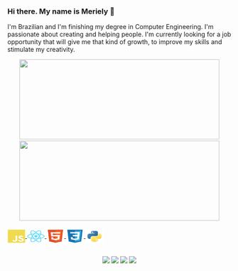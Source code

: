 ### Hi there. My name is Meriely 👋

<p> I'm Brazilian and I'm finishing my degree in Computer Engineering. I'm passionate about creating and helping people. I'm currently looking for a job opportunity that will give me that kind of growth, to improve my skills and stimulate my creativity.</p>
<div style="display: flex " align="center" >
 <a href="https://github.com/merielylima">
 <img  height="180"  width="450" src="https://github-readme-stats.vercel.app/api?username=merielylima&show_icons=true&theme=synthwave&include_all_commits=true&count_private=true"/>
 <img height="180"  width="450" src="https://github-readme-stats.vercel.app/api/top-langs/?username=merielylima&layout=compact&langs_count=7&theme=synthwave"/>
</div>
<br>
<div style="display: block " <br>
  <img align="center" alt="icon-Js" height="30" width="40" src="https://raw.githubusercontent.com/devicons/devicon/master/icons/javascript/javascript-plain.svg">
  <img align="center" alt="icon-React" height="30" width="40" src="https://raw.githubusercontent.com/devicons/devicon/master/icons/react/react-original.svg">
  <img align="center" alt="icon-HTML" height="30" width="40" src="https://raw.githubusercontent.com/devicons/devicon/master/icons/html5/html5-original.svg">
  <img align="center" alt="icon-CSS" height="30" width="40" src="https://raw.githubusercontent.com/devicons/devicon/master/icons/css3/css3-original.svg">
  <img align="center" alt="icon-Python" height="30" width="40" src="https://raw.githubusercontent.com/devicons/devicon/master/icons/python/python-original.svg">
 
 <!-- <img align="right" alt="meriely-pic" height="150" style="border-radius:50px;" src="https://media.discordapp.net/attachments/639956127056134178/890373478988013628/Publicacoes_Instagram_1_1.png?width=676&height=676">-->
</div>
  
  ##
 
<div align="center"> 
 
  <a href="https://instagram.com/merielylima" target="_blank"><img src="https://img.shields.io/badge/-Instagram-%23E4405F?style=for-the-badge&logo=instagram&logoColor=white" target="_blank"></a>
  <a href="https://www.linkedin.com/in/meriely-lima" target="_blank"><img src="https://img.shields.io/badge/-LinkedIn-%230077B5?style=for-the-badge&logo=linkedin&logoColor=white" target="_blank"></a> 
  <a href="https://codepen.io/merielylima" target="_blank"><img src="https://img.shields.io/badge/CodePen-000000?style=for-the-badge&logo=codepen&logoColor=white" target="_blank"></a>
     <a href = "mailto:meriellylima96@gmail.com"><img src="https://img.shields.io/badge/-Gmail-%23333?style=for-the-badge&logo=gmail&logoColor=white" target="_blank"></a>
</div>
